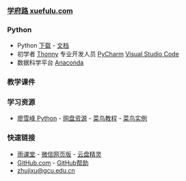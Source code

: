 ### **[学府路 xuefulu.com](http://xuefulu.com/)**

### **Python**
+ Python [下载](https://www.python.org/downloads/) - [文档](https://docs.python.org/zh-cn/3/)
+ 初学者 [Thonny](https://thonny.org/)
专业开发人员
[PyCharm](http://www.jetbrains.com/pycharm/download/)
[Visual Studio Code](https://code.visualstudio.com/)
+ 数据科学平台 [Anaconda](https://www.anaconda.com/distribution/)

### **教学课件**
### **学习资源**
+ [廖雪峰 Python](https://www.liaoxuefeng.com/wiki/1016959663602400) - [网盘资源](https://www.yunpanjingling.com/search/Python) - [菜鸟教程](https://www.runoob.com/python3/python3-tutorial.html) - [菜鸟实例](https://www.runoob.com/python3/python3-examples.html)

### **快速链接**
+ [雨课堂](https://www.yuketang.cn/web) - [微信网页版](https://wx.qq.com/) - [云盘精灵](https://www.yunpanjingling.com/)
+ [GitHub.com](https://github.com/login) - [GitHub帮助](https://help.github.com/cn)
+ <zhujixu@gcu.edu.cn>
